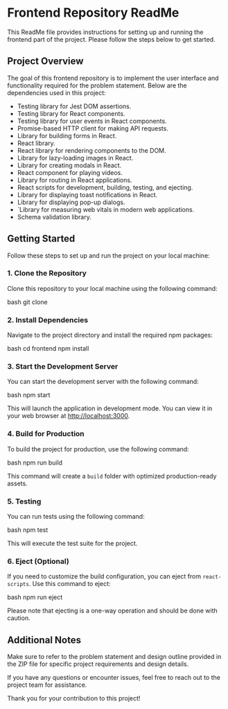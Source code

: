 # Frontend Repository ReadMe

This ReadMe file provides instructions for setting up and running the frontend part of the project. Please follow the steps below to get started.

## Project Overview
 The goal of this frontend repository is to implement the user interface and functionality required for the problem statement. Below are the dependencies used in this project:

- Testing library for Jest DOM assertions.
- Testing library for React components.
- Testing library for user events in React components.
- Promise-based HTTP client for making API requests.
- Library for building forms in React.
- React library.
- React library for rendering components to the DOM.
- Library for lazy-loading images in React.
- Library for creating modals in React.
- React component for playing videos.
- Library for routing in React applications.
- React scripts for development, building, testing, and ejecting.
- Library for displaying toast notifications in React.
- Library for displaying pop-up dialogs.
- `Library for measuring web vitals in modern web applications.
- Schema validation library.

## Getting Started

Follow these steps to set up and run the project on your local machine:

### 1. Clone the Repository

Clone this repository to your local machine using the following command:

bash
git clone <repository-url>


### 2. Install Dependencies

Navigate to the project directory and install the required npm packages:

bash
cd frontend
npm install


### 3. Start the Development Server

You can start the development server with the following command:

bash
npm start


This will launch the application in development mode. You can view it in your web browser at [http://localhost:3000](http://localhost:3000).

### 4. Build for Production

To build the project for production, use the following command:

bash
npm run build


This command will create a `build` folder with optimized production-ready assets.

### 5. Testing

You can run tests using the following command:

bash
npm test


This will execute the test suite for the project.

### 6. Eject (Optional)

If you need to customize the build configuration, you can eject from `react-scripts`. Use this command to eject:

bash
npm run eject


Please note that ejecting is a one-way operation and should be done with caution.

## Additional Notes

Make sure to refer to the problem statement and design outline provided in the ZIP file for specific project requirements and design details.

If you have any questions or encounter issues, feel free to reach out to the project team for assistance.

Thank you for your contribution to this project!